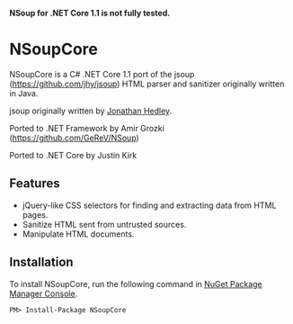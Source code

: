 **NSoup for .NET Core 1.1 is not fully tested.**

# NSoupCore
NSoupCore is a C# .NET Core 1.1 port of the jsoup (https://github.com/jhy/jsoup) HTML parser and sanitizer originally written in Java.

jsoup originally written by [Jonathan Hedley](https://github.com/jhy).

Ported to .NET Framework by Amir Grozki (https://github.com/GeReV/NSoup)

Ported to .NET Core by Justin Kirk

## Features

- jQuery-like CSS selectors for finding and extracting data from HTML pages.
- Sanitize HTML sent from untrusted sources.
- Manipulate HTML documents.

## Installation

To install NSoupCore, run the following command in [NuGet Package Manager Console](http://docs.nuget.org/docs/start-here/using-the-package-manager-console).

```
PM> Install-Package NSoupCore
```
